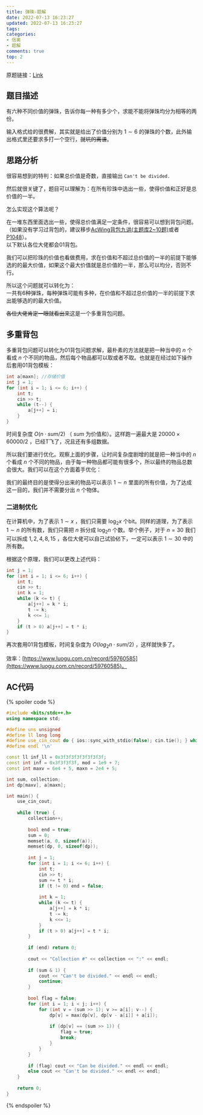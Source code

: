 ```yaml
---
title: 弹珠-题解
date: 2022-07-13 16:23:27
updated: 2022-07-13 16:23:27
tags:
categories:
- 信奥
- 题解
comments: true
top: 2
---
```

原题链接：[Link]()

## 题目描述

有六种不同价值的弹珠，告诉你每一种有多少个，求能不能将弹珠均分为相等的两份。  

<!-- more -->

输入格式给的很费解，其实就是给出了价值分别为 $1 \sim 6$ 的弹珠的个数，此外输出格式里还要求多打一个空行，~~就坑的离谱~~。  

## 思路分析
很容易想到的特判：如果总价值是奇数，直接输出 `Can't be divided.`  

然后就很关键了，题目可以理解为：在所有珍珠中选出一些，使得价值和正好是总价值的一半。  

怎么实现这个算法呢？   

在一堆东西里面选出一些，使得总价值满足一定条件，很容易可以想到背包问题。  
（如果没有学习过背包的，建议移步[AcWing背包九讲(主题库2~10题)](https://www.acwing.com/problem/)或者[P1048](https://www.luogu.com.cn/problem/P1048)）。  
以下默认各位大佬都会01背包。  

我们可以把珍珠的价值也看做费用，求在价值和不超过总价值的一半的前提下能够选的的最大价值，如果这个最大价值就是总价值的一半，那么可以均分，否则不行。

所以这个问题就可以转化为：  
一共有6种弹珠，每种弹珠可能有多种，在价值和不超过总价值的一半的前提下求出能够选的的最大价值。

~~各位大佬肯定一眼就看出来~~这是一个多重背包问题。

## 多重背包
多重背包问题可以转化为01背包问题求解，最朴素的方法就是把一种当中的 $n$ 个看成 $n$ 个不同的物品，然后每个物品都可以取或者不取。也就是在经过如下操作后套用01背包模板：
```cpp
int a[maxn]; //存储价值
int j = 1;
for (int i = 1; i <= 6; i++) {
	int t;
	cin >> t;
	while (t--) {
		a[j++] = i;
	}
}
```
时间复杂度 $O(n\cdot sum/2)$ （ $sum$ 为价值和）。这样跑一遍最大是 $20000 \times 60000 / 2$ ，已经T飞了，况且还有多组数据。

所以我们要进行优化。观察上面的步骤，让时间复杂度剧增的就是把一种当中的 $n$ 个看成 $n$ 个不同的物品，由于每一种物品都可能有很多个，所以最终的物品总数会很大。我们可以在这个方面着手优化：

我们的最终目的是使得分出来的物品可以表示 $1 \sim n$ 里面的所有价值，为了达成这一目的，我们并不需要分出 $n$ 个物体。

### 二进制优化

在计算机中，为了表示 $1 \sim x$ ，我们只需要 $\log_2 x$ 个bit。同样的道理，为了表示 $1 \sim n$ 的所有数，我们只需把 $n$ 拆分成 $\log_2 n$ 个数。举个例子，对于 $n = 30$ 我们可以拆成 $1, 2, 4, 8, 15$ ，各位大佬可以自己试验~~亿~~下，一定可以表示 $1 \sim 30$ 中的所有数。

根据这个原理，我们可以更改上述代码：
```cpp
int j = 1;
for (int i = 1; i <= 6; i++) {
	int t;
	cin >> t;
	int k = 1;
	while (k <= t) {
		a[j++] = k * i;
		t -= k;
		k <<= 1;
	}
	if (t > 0) a[j++] = t * i;
}
```
再次套用01背包模板，时间复杂度为 $O(log_2 n \cdot sum/2)$ ，这样就快多了。

效率：[https://www.luogu.com.cn/record/59760585](https://www.luogu.com.cn/record/59760585)。

## AC代码

{% spoiler code %}

```cpp
#include <bits/stdc++.h>
using namespace std;

#define uns unsigned
#define ll long long
#define use_cin_cout do { ios::sync_with_stdio(false); cin.tie(); } while (false)
#define endl '\n'

const ll inf_ll = 0x3f3f3f3f3f3f3f3f;
const int inf = 0x3f3f3f3f, mod = 1e9 + 7;
const int maxv = 6e4 + 5, maxn = 2e4 + 5;

int sum, collection;
int dp[maxv], a[maxn];

int main() {
	use_cin_cout;
	
	while (true) {
		collection++;
		
		bool end = true;
		sum = 0;
		memset(a, 0, sizeof(a));
		memset(dp, 0, sizeof(dp));
		
		int j = 1;
		for (int i = 1; i <= 6; i++) {
			int t;
			cin >> t;
			sum += t * i;
			if (t != 0) end = false;
			
			int k = 1;
			while (k <= t) {
				a[j++] = k * i;
				t -= k;
				k <<= 1;
			}
			if (t > 0) a[j++] = t * i;
		}
		
		if (end) return 0;
		
		cout << "Collection #" << collection << ":" << endl;
		
		if (sum & 1) {
			cout << "Can't be divided." << endl << endl;
			continue;
		}
		
		bool flag = false;
		for (int i = 1; i < j; i++) {
			for (int v = (sum >> 1); v >= a[i]; v--) {
				dp[v] = max(dp[v], dp[v - a[i]] + a[i]);
				
				if (dp[v] == (sum >> 1)) {
					flag = true;
					break;
				}
			}
		}
		
		if (flag) cout << "Can be divided." << endl << endl;
		else cout << "Can't be divided." << endl << endl;
	}
	
	return 0;
}
```

{% endspoiler %}
